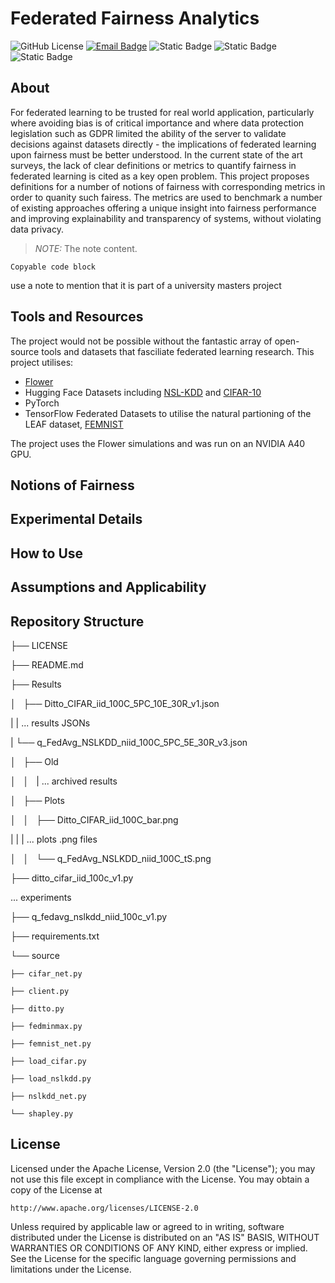 # Federated Fairness Analytics

![GitHub License](https://img.shields.io/github/license/oscardilley/federated-fairness?logoColor=green)
[![Email Badge](https://img.shields.io/badge/Contact-Email-pink)](mailto:tundra.01pitches@icloud.com)
![Static Badge](https://img.shields.io/badge/federated_analytics-red)
![Static Badge](https://img.shields.io/badge/fairness-blue)
![Static Badge](https://img.shields.io/badge/XAI-yellow)

## About

For federated learning to be trusted for real world application, particularly where avoiding bias is of critical importance and where data protection legislation such as GDPR limited the ability of the server to validate decisions against datasets directly - the implications of federated learning upon fairness must be better understood. In the current state of the art surveys, the lack of clear definitions or metrics to quantify fairness in federated learning is cited as a key open problem. This project proposes definitions for a number of notions of fairness with corresponding metrics in order to quanity such fairess. The metrics are used to benchmark a number of existing approaches offering a unique insight into fairness performance and improving explainability and transparency of systems, without violating data privacy.

> *_NOTE:_*  The note content.


~~~
Copyable code block
~~~



use a note to mention that it is part of a university masters project

## Tools and Resources

The project would not be possible without the fantastic array of open-source tools and datasets that fasciliate federated learning research. This project utilises:
* [Flower](https://flower.ai/docs/framework/index.html#)
* Hugging Face Datasets including [NSL-KDD](https://huggingface.co/datasets/Mireu-Lab/NSL-KDD) and [CIFAR-10](https://huggingface.co/datasets/cifar10)
* PyTorch
* TensorFlow Federated Datasets to utilise the natural partioning of the LEAF dataset, [FEMNIST](https://www.tensorflow.org/federated/api_docs/python/tff/simulation/datasets/emnist)

The project uses the Flower simulations and was run on an NVIDIA A40 GPU.


## Notions of Fairness


## Experimental Details


## How to Use


## Assumptions and Applicability

## Repository Structure

├── LICENSE

├── README.md

├── Results

│   ├── Ditto_CIFAR_iid_100C_5PC_10E_30R_v1.json

|   | ... results JSONs

|   └── q_FedAvg_NSLKDD_niid_100C_5PC_5E_30R_v3.json

│   ├── Old

│   │   | ... archived results

│   ├── Plots

│   │   ├── Ditto_CIFAR_iid_100C_bar.png

|   |   | ... plots .png files

│   │   └── q_FedAvg_NSLKDD_niid_100C_tS.png

├── ditto_cifar_iid_100c_v1.py

... experiments

├── q_fedavg_nslkdd_niid_100c_v1.py

├── requirements.txt

└── source

    ├── cifar_net.py
    
    ├── client.py
    
    ├── ditto.py
    
    ├── fedminmax.py
    
    ├── femnist_net.py
    
    ├── load_cifar.py
    
    ├── load_nslkdd.py
    
    ├── nslkdd_net.py
    
    └── shapley.py

## License

Licensed under the Apache License, Version 2.0 (the "License");
you may not use this file except in compliance with the License.
You may obtain a copy of the License at


    http://www.apache.org/licenses/LICENSE-2.0


Unless required by applicable law or agreed to in writing, software
distributed under the License is distributed on an "AS IS" BASIS,
WITHOUT WARRANTIES OR CONDITIONS OF ANY KIND, either express or implied.
See the License for the specific language governing permissions and
limitations under the License.


